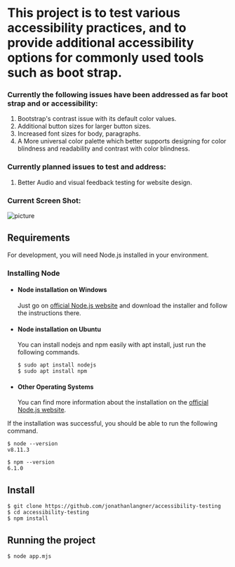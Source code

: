 # This project is to test various accessibility practices, and to provide additional accessibility options for commonly used tools such as boot strap.

### Currently the following issues have been addressed as far boot strap and or accessibility:
1. Bootstrap's contrast issue with its default color values.
2. Additional button sizes for larger button sizes.
3. Increased font sizes for body, paragraphs.
4. A More universal color palette which better supports designing for color blindness and readability and contrast with color blindness.

### Currently planned issues to test and address:
1. Better Audio and visual feedback testing for website design.

### Current Screen Shot:
![picture](img/access-sample.png)

## Requirements

For development, you will need Node.js installed in your environment.

### Installing Node
- #### Node installation on Windows

  Just go on [official Node.js website](https://nodejs.org/) and download the installer and follow the instructions there.
- #### Node installation on Ubuntu

  You can install nodejs and npm easily with apt install, just run the following commands.

      $ sudo apt install nodejs
      $ sudo apt install npm

- #### Other Operating Systems
  You can find more information about the installation on the [official Node.js website](https://nodejs.org/).

If the installation was successful, you should be able to run the following command.

    $ node --version
    v8.11.3

    $ npm --version
    6.1.0

## Install
    $ git clone https://github.com/jonathanlangner/accessibility-testing
    $ cd accessibility-testing
    $ npm install

## Running the project
    $ node app.mjs